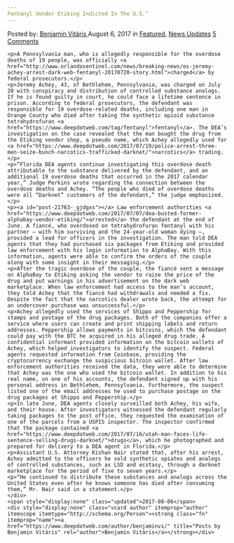 ```yaml
---
Fentanyl Vendor Etiking Indicted In The U.S."
---
```

<article class="post-listing post-21763 post type-post status-publish format-standard has-post-thumbnail hentry 
    <div class="post-inner">
        <span>Posted by: <a href="https://www.deepdotweb.com/author/benjaminvi/" title="">Benjamin Vitáris </a></span>
    <span>August 6, 2017</span>
    <span>in <a href="https://www.deepdotweb.com/category/deepdot-news/" rel="category tag">Featured</a>, <a href="https://www.deepdotweb.com/category/news-updates/" rel="category tag">News Updates</a></span>
    <span><a href="https://www.deepdotweb.com/2017/08/06/fentanyl-vendor-etiking-indicted-in-the-u-s/#comments">5 Comments</a></span>
    </p>
    <div class="clear"></div>
    
    <p>A Pennsylvania man, who is allegedly responsible for the overdose deaths of 19 people, was officially <a href="http://www.orlandosentinel.com/news/breaking-news/os-jeremy-achey-arrest-dark-web-fentanyl-20170720-story.html">charged</a> by federal prosecutors.</p>
    <p>Jeremy Achey, 43, of Bethlehem, Pennsylvania, was charged on July 20 with conspiracy and distribution of controlled substance analogs. If he is found guilty in court, he could face a lifetime sentence in prison. According to federal prosecutors, the defendant was responsible for 19 overdose-related deaths, including one man in Orange County who died after taking the synthetic opioid substance tetrahydrofuran <a href="https://www.deepdotweb.com/tag/fentanyl">fentanyl</a>. The DEA’s investigation on the case revealed that the man bought the drug from the Etiking vendor shop, a pseudo name, which Achey allegedly used for <a href="https://www.deepdotweb.com/2017/07/19/police-arrest-three-men-seize-bunch-narcotics-trafficked-darknet/">narcotics</a> trading.</p>
    <p>“Florida DEA agents continue investigating this overdose death attributable to the substance delivered by the defendant, and an additional 19 overdose deaths that occurred in the 2017 calendar year,” Judge Perkins wrote regarding the connection between the overdose deaths and Achey. “The people who died of overdose deaths were all “Darknet” customers of the defendant,” the judge emphasized.</p>
    <p><a id="post-21763-_gjdgxs"></a> Law enforcement authorities <a href="https://www.deepdotweb.com/2017/07/07/dea-busted-former-alphabay-vendor-etiking/">arrested</a> the defendant at the end of June. A fiancé, who overdosed on tetrahydrofuran fentanyl with his partner – with him surviving and the 24-year-old woman dying –, provided a lead for officers in the investigation. The man told DEA agents that they had purchased six packages from Etiking and provided law enforcement with his login information to AlphaBay. With this information, agents were able to confirm the orders of the couple along with some insight in their messaging.</p>
    <p>After the tragic overdose of the couple, the fiancé sent a message on AlphaBay to Etiking asking the vendor to raise the price of the drug and put warnings in his advertisement on the dark web marketplace. When law enforcement had access to the man’s account, they told Achey that the fiancé had withdrawals and needed a fix. Despite the fact that the narcotics dealer wrote back, the attempt for an undercover purchase was unsuccessful.</p>
    <p>Achey allegedly used the services of Shippo and Peppership for stamps and postage of the drug packages. Both of the companies offer a service where users can create and print shipping labels and return addresses. Peppership allows payments in bitcoins, which the defendant could pay with the BTC he acquired in his alleged drug trade. A confidential informant provided information on the bitcoin wallets of Achey, which helped investigators to identify the suspect. Federal agents requested information from Coinbase, providing the cryptocurrency exchange the suspicious bitcoin wallet. After law enforcement authorities received the data, they were able to determine that Achey was the one who used the bitcoin wallet. In addition to his real name, on one of his accounts, the defendant signed up with his personal address in Bethlehem, Pennsylvania. Furthermore, the suspect listed one of the email addresses he used to purchase postage on the drug packages at Shippo and Peppership.</p>
    <p>In late June, DEA agents closely surveilled both Achey, his wife, and their house. After investigators witnessed the defendant regularly taking packages to the post office, they requested the examination of one of the parcels from a USPIS inspector. The inspector confirmed that the package contained <a href="https://www.deepdotweb.com/2017/07/16/utah-man-faces-life-sentence-selling-drugs-darknet/">drugs</a>, which he photographed and prepared for delivery to a DEA agent in Florida.</p>
    <p>Assistant U.S. Attorney Kishan Nair stated that, after his arrest, Achey admitted to the officers he sold synthetic opiates and analogs of controlled substances, such as LSD and ecstasy, through a darknet marketplace for the period of five to seven years.</p>
    <p>“He continued to distribute these substances and analogs across the United States even after he knows someone has died after consuming them,” Mr. Nair said in a statement.</p>
    </div>
    <span style="display:none" class="updated">2017-08-06</span>
    <div style="display:none" class="vcard author" itemprop="author" itemscope itemtype="http://schema.org/Person"><strong class="fn" itemprop="name"><a href="https://www.deepdotweb.com/author/benjaminvi/" title="Posts by Benjamin Vitáris" rel="author">Benjamin Vitáris</a></strong></div>
    

